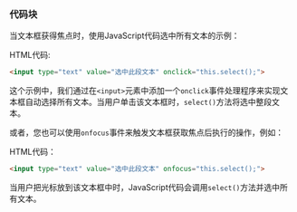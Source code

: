 ### 代码块

当文本框获得焦点时，使用JavaScript代码选中所有文本的示例：

HTML代码:

```html
<input type="text" value="选中此段文本" onclick="this.select();">
```

这个示例中，我们通过在`<input>`元素中添加一个`onclick`事件处理程序来实现文本框自动选择所有文本。当用户单击该文本框时，`select()`方法将选中整段文本。

或者，您也可以使用`onfocus`事件来触发文本框获取焦点后执行的操作，例如：

HTML代码：

```html
<input type="text" value="选中此段文本" onfocus="this.select();">
```

当用户把光标放到该文本框中时，JavaScript代码会调用`select()`方法并选中所有文本。